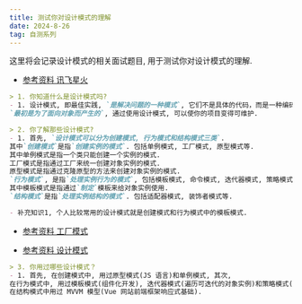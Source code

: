 ```yaml
---
title: 测试你对设计模式的理解
date: 2024-8-26
tag: 自测系列
---
```

这里将会记录设计模式的相关面试题目, 用于测试你对设计模式的理解.

- [参考资料 讯飞星火](https://xinghuo.xfyun.cn/desk)

``` md
> 1. 你知道什么是设计模式吗?
- 1. 设计模式, 即最佳实践, `是解决问题的一种模式`, 它们不是具体的代码，而是一种编码和设计经验的总结.
`最初是为了面向对象而产生的`, 通过使用设计模式, 可以使你的项目变得可维护.
```

``` md
> 2. 你了解那些设计模式?
- 1. 首先, `设计模式可以分为创建模式, 行为模式和结构模式三类`. 
其中`创建模式`是指`创建实例的模式`. 包括单例模式, 工厂模式, 原型模式等. 
其中单例模式是指一个类只能创建一个实例的模式. 
工厂模式是指通过工厂来统一创建对象实例的模式. 
原型模式是指通过克隆原型的方法来创建对象实例的模式. 
`行为模式`, 是指`处理实例行为的模式`, 包括模板模式, 命令模式, 迭代器模式, 策略模式等. 
其中模板模式是指通过`制定`模板来给对象实例使用. 
`结构模式`是指`处理实例结构的模式`. 包括适配器模式, 装饰者模式等.

- 补充知识1, 个人比较常用的设计模式就是创建模式和行为模式中的模板模式.
```
- [参考资料 工厂模式](https://juejin.cn/post/7127983249799774239)

- [参考资料 设计模式](https://www.runoob.com/design-pattern/strategy-pattern.html)

``` md
> 3. 你用过哪些设计模式？
- 1. 首先, 在创建模式中, 用过原型模式(JS 语言)和单例模式, 其次, 
在行为模式中, 用过模板模式(组件化开发), 迭代器模式(遍历可迭代的对象实例)和策略模式(制定校验规则策略). 最后, 
在结构模式中用过 MVVM 模型(Vue 网站前端框架响应式基础).
```